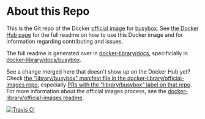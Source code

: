 # About this Repo

This is the Git repo of the Docker [official image](https://docs.docker.com/docker-hub/official_repos/) for [busybox](https://registry.hub.docker.com/_/busybox/). See [the Docker Hub page](https://registry.hub.docker.com/_/busybox/) for the full readme on how to use this Docker image and for information regarding contributing and issues.

The full readme is generated over in [docker-library/docs](https://github.com/docker-library/docs), specificially in [docker-library/docs/busybox](https://github.com/docker-library/docs/tree/master/busybox).

See a change merged here that doesn't show up on the Docker Hub yet? Check [the "library/busybox" manifest file in the docker-library/official-images repo](https://github.com/docker-library/official-images/blob/master/library/busybox), especially [PRs with the "library/busybox" label on that repo](https://github.com/docker-library/official-images/labels/library%2Fbusybox). For more information about the official images process, see the [docker-library/official-images readme](https://github.com/docker-library/official-images/blob/master/README.md).

[![Travis CI](https://img.shields.io/travis/docker-library/busybox/master.svg)](https://travis-ci.org/docker-library/busybox/branches)

<!-- THIS FILE IS GENERATED BY https://github.com/docker-library/docs/blob/master/generate-repo-stub-readme.sh -->
